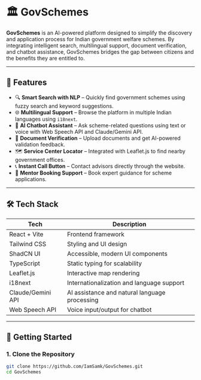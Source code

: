 # 🏛️ GovSchemes

**GovSchemes** is an AI-powered platform designed to simplify the discovery and application process for Indian government welfare schemes. By integrating intelligent search, multilingual support, document verification, and chatbot assistance, GovSchemes bridges the gap between citizens and the benefits they are entitled to.

---

## 🌟 Features

- 🔍 **Smart Search with NLP** – Quickly find government schemes using fuzzy search and keyword suggestions.
- 🌐 **Multilingual Support** – Browse the platform in multiple Indian languages using `i18next`.
- 🧠 **AI Chatbot Assistant** – Ask scheme-related questions using text or voice with Web Speech API and Claude/Gemini API.
- 📄 **Document Verification** – Upload documents and get AI-powered validation feedback.
- 🗺️ **Service Center Locator** – Integrated with Leaflet.js to find nearby government offices.
- 📞 **Instant Call Button** – Contact advisors directly through the website.
- 📅 **Mentor Booking Support** – Book expert guidance for scheme applications.

---

## 🛠 Tech Stack

| Tech         | Description                                |
|--------------|--------------------------------------------|
| React + Vite | Frontend framework                         |
| Tailwind CSS | Styling and UI design                      |
| ShadCN UI    | Accessible, modern UI components           |
| TypeScript   | Static typing for scalability              |
| Leaflet.js   | Interactive map rendering                  |
| i18next      | Internationalization and language support  |
| Claude/Gemini API | AI assistance and natural language processing |
| Web Speech API | Voice input/output for chatbot          |

---

## 🚀 Getting Started

### 1. Clone the Repository

```bash
git clone https://github.com/IamSamk/GovSchemes.git
cd GovSchemes
